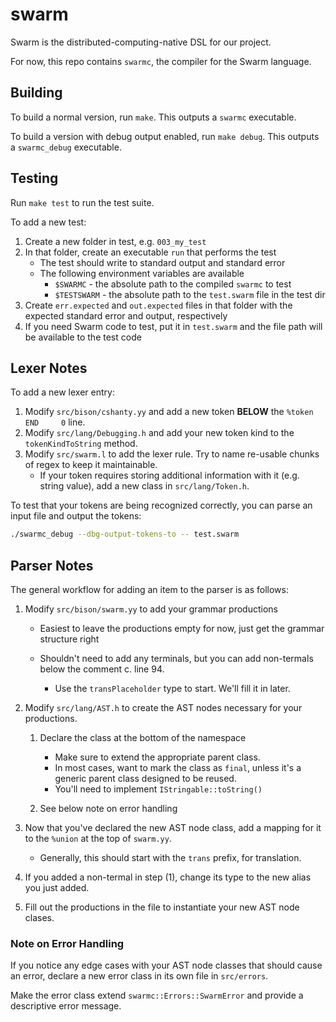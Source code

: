 # swarm

Swarm is the distributed-computing-native DSL for our project.

For now, this repo contains `swarmc`, the compiler for the Swarm language.

## Building

To build a normal version, run `make`. This outputs a `swarmc` executable.

To build a version with debug output enabled, run `make debug`. This outputs a `swarmc_debug` executable.

## Testing

Run `make test` to run the test suite.

To add a new test:

1. Create a new folder in test, e.g. `003_my_test`
2. In that folder, create an executable `run` that performs the test
    - The test should write to standard output and standard error
    - The following environment variables are available
        - `$SWARMC` - the absolute path to the compiled `swarmc` to test
        - `$TESTSWARM` - the absolute path to the `test.swarm` file in the test dir
3. Create `err.expected` and `out.expected` files in that folder with the expected standard error and output, respectively
4. If you need Swarm code to test, put it in `test.swarm` and the file path will be available to the test code


## Lexer Notes

To add a new lexer entry:

1. Modify `src/bison/cshanty.yy` and add a new token **BELOW** the `%token  END     0` line.
2. Modify `src/lang/Debugging.h` and add your new token kind to the `tokenKindToString` method.
3. Modify `src/swarm.l` to add the lexer rule. Try to name re-usable chunks of regex to keep it maintainable.
    - If your token requires storing additional information with it (e.g. string value), add a new class in `src/lang/Token.h`.

To test that your tokens are being recognized correctly, you can parse an input file and output the tokens:

```sh
./swarmc_debug --dbg-output-tokens-to -- test.swarm
```

## Parser Notes

The general workflow for adding an item to the parser is as follows:

1. Modify `src/bison/swarm.yy` to add your grammar productions
    - Easiest to leave the productions empty for now, just get the grammar structure right

    - Shouldn't need to add any terminals, but you can add non-termals below the comment c. line 94.
        - Use the `transPlaceholder` type to start. We'll fill it in later.

2. Modify `src/lang/AST.h` to create the AST nodes necessary for your productions.

    1. Declare the class at the bottom of the namespace
        - Make sure to extend the appropriate parent class.
        - In most cases, want to mark the class as `final`, unless it's a generic parent class designed to be reused.
        - You'll need to implement `IStringable::toString()`

    2. See below note on error handling

3. Now that you've declared the new AST node class, add a mapping for it to the `%union` at the top of `swarm.yy`.
    - Generally, this should start with the `trans` prefix, for translation.

4. If you added a non-termal in step (1), change its type to the new alias you just added.

5. Fill out the productions in the file to instantiate your new AST node clases.


### Note on Error Handling
If you notice any edge cases with your AST node classes that should cause an error, declare a new error class in its own file in `src/errors`.

Make the error class extend `swarmc::Errors::SwarmError` and provide a descriptive error message.
